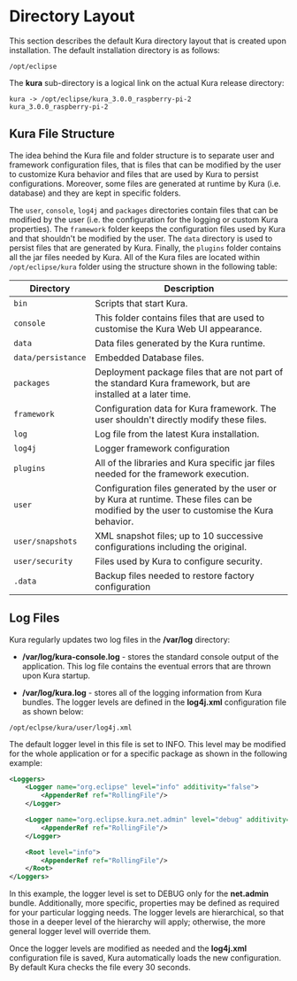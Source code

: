 # Directory Layout

This section describes the default Kura directory layout that is created upon installation. The default installation directory is as follows:

```
/opt/eclipse
```

The **kura** sub-directory is a logical link on the actual Kura release directory:

```
kura -> /opt/eclipse/kura_3.0.0_raspberry-pi-2
kura_3.0.0_raspberry-pi-2
```

## Kura File Structure
The idea behind the Kura file and folder structure is to separate user and framework configuration files, that is files that can be modified by the user to customize Kura behavior and files that are used by Kura to persist configurations. Moreover, some files are generated at runtime by Kura (i.e. database) and they are kept in specific folders.

The `user`, `console`, `log4j` and `packages` directories contain files that can be modified by the user (i.e. the configuration for the logging or custom Kura properties).
The `framework` folder keeps the configuration files used by Kura and that shouldn't be modified by the user. 
The `data` directory is used to persist files that are generated by Kura. 
Finally, the `plugins` folder contains all the jar files needed by Kura.
All of the Kura files are located within `/opt/eclipse/kura` folder using the structure shown in the following table:

| Directory        | Description                                                                                                                            |
|------------------|----------------------------------------------------------------------------------------------------------------------------------------|
| `bin`              | Scripts that start Kura.                                                                                                                |
| `console`          | This folder contains files that are used to customise the Kura Web UI appearance.                                                       |
| `data`             | Data files generated by the Kura runtime.                                                                                               |
| `data/persistance` | Embedded Database files.                                                                                                               |
| `packages`         | Deployment package files that are not part of the standard Kura framework, but are installed at a later time.                           |
| `framework`        | Configuration data for Kura framework. The user shouldn't directly modify these files.                                                  |
| `log`              | Log file from the latest Kura installation.                                                                                             |
| `log4j`            | Logger framework configuration                                                                                                         |
| `plugins`          | All of the libraries and Kura specific jar files needed for the framework execution.                                                    |
| `user`             | Configuration files generated by the user or by Kura at runtime. These files can be modified by the user to customise the Kura behavior. |
| `user/snapshots`   | XML snapshot files; up to 10 successive configurations including the original.                                                         |
| `user/security`    | Files used by Kura to configure security.                                                                                              |
| `.data`            | Backup files needed to restore factory configuration                                                                                   |

## Log Files
Kura regularly updates two log files in the **/var/log** directory:

- **/var/log/kura-console.log** - stores the standard console output of the application. This log file contains the eventual errors that are thrown upon Kura startup.

- **/var/log/kura.log** - stores all of the logging information from Kura bundles. The logger levels are defined in the **log4j.xml** configuration file as shown below:

```
/opt/eclpse/kura/user/log4j.xml
```

The default logger level in this file is set to INFO. This level may be modified for the whole application or for a specific package as shown in the following example:

```xml
<Loggers>
    <Logger name="org.eclipse" level="info" additivity="false">
        <AppenderRef ref="RollingFile"/>
    </Logger>

    <Logger name="org.eclipse.kura.net.admin" level="debug" additivity="false">
        <AppenderRef ref="RollingFile"/>
    </Logger>

    <Root level="info">
        <AppenderRef ref="RollingFile"/>
    </Root>
</Loggers>
```

In this example, the logger level is set to DEBUG only for the **net.admin** bundle. Additionally, more specific, properties may be defined as required for your particular logging needs. The logger levels are hierarchical, so that those in a deeper level of the hierarchy will apply; otherwise, the more general logger level will override them.

Once the logger levels are modified as needed and the **log4j.xml** configuration file is saved, Kura automatically loads the new configuration. By default Kura checks the file every 30 seconds.
